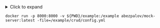 
<details>
  <summary>Click to expand</summary>
  whatever
</details>


`docker run -p 8000:8000 -v ${PWD}/example:/example abezpalov/mock-server:latest -file=/example/crud/config.yml`